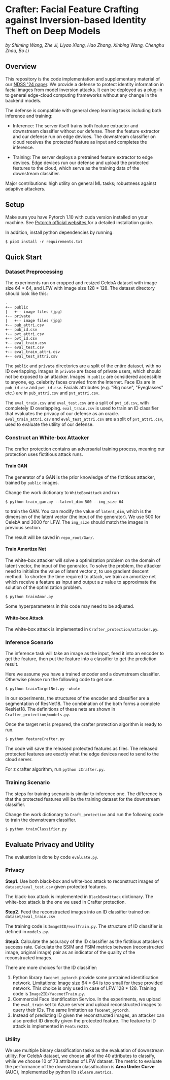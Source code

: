 # Crafter: Facial Feature Crafting against Inversion-based Identity Theft on Deep Models

*by Shiming Wang, Zhe Ji, Liyao Xiang, Hao Zhang, Xinbing Wang, Chenghu Zhou, Bo Li* 

## Overview

This repository is the code implementation and supplementary material of our [NDSS '24 paper](https://www.ndss-symposium.org/wp-content/uploads/2024-326-paper.pdf).
We provide a defense to protect identity information in facial images from model inversion attacks. 
It can be deployed as a plug-in to general edge-cloud computing frameworks without any change in the backend models.

The defense is compatible with general deep learning tasks including both inference and training:

- Inference: The server itself trains both feature extractor and downstream classifier without our defense. Then the feature extractor and our defense run on edge devices. The downstream classifier on cloud receives the protected feature as input and completes the inference.

- Training: The server deploys a pretrained feature extractor to edge devices. Edge devices run our defense and upload the protected features to the cloud, which serve as the training data of the downstream classifier.

Major contributions: high utility on general ML tasks; robustness against adaptive attackers.

## Setup

Make sure you have Pytorch 1.10 with cuda version installed on your machine. See [Pytorch official websites ](https://pytorch.org/get-started/locally/) for a detailed installation guide.

In addition, install python dependencies by running:

```shell
$ pip3 install -r requirements.txt
```

## Quick Start

### Dataset Preprocessing

The experiments run on cropped and resized CelebA dataset with image size 64 * 64,  and LFW with image size 128 * 128. The dataset directory should look like this:

```
.
+-- public
|   +-- image files (jpg)
+-- private
|   +-- image files (jpg)
+-- pub_attri.csv
+-- pub_id.csv
+-- pvt_attri.csv
+-- pvt_id.csv
+-- eval_train.csv
+-- eval_test.csv
+-- eval_train_attri.csv
+-- eval_test_attri.csv
```

The `public` and `private` directories are a split of the entire dataset, with no ID overlapping.  Images in `private` are faces of private users, which should not be exposed to an attacker. Images in `public` are considered accessible to anyone, eg. celebrity faces crawled from the Internet.  Face IDs are in `pub_id.csv` and `pvt_id.csv`. Facials attributes (e.g. "Big nose", "Eyeglasses" etc.) are  in `pub_attri.csv` and `pvt_attri.csv`.

The `eval_train.csv` and `eval_test.csv` are a split of `pvt_id.csv`, with completely ID overlapping. `eval_train.csv` is used to train an ID classifier that evaluates the privacy of our defense as an oracle. `eval_train_attri.csv` and `eval_test_attri.csv` are a split of `pvt_attri.csv`, used to evaluate the utility of our defense.

### Construct an White-box Attacker

The crafter protection contains an adversarial training process, meaning our protection uses fictitious attack runs.

#### Train GAN

The generator of a GAN is the prior knowledge of the fictitious attacker, trained by `public` images.

Change the work dictionary to `WhiteBoxAttack` and run

````shell
$ python train_gan.py --latent_dim 500 --img_size 64
````

 to train the GAN. You can modify the value of `latent_dim`, which is the dimension of the latent vector (the input of the generator). We use 500 for CelebA and 3000 for LFW. The `img_size` should match the images in previous section. 

The result will be saved in `repo_root/Gan/`.

#### Train Amortize Net

The white-box attacker will solve a optimization problem on the domain of latent vector, the input of the generator. To solve the problem, the attacker need to initialize the value of latent vector $z$, to use gradient descent method. To shorten the time required to attack, we train an amortize net which receive a feature as input and output a $z$ value to approximate the solution of the optimization problem. 

```shell
$ python trainAmor.py
```

Some hyperparameters in this code may need to be adjusted.

#### White-box Attack

The white-box attack is implemented in `Crafter_protection/attacker.py`.

### Inference Scenario

The inference task will take an image as the input, feed it into an encoder to get the feature, then put the feature into a classifier to get the prediction result.

Here we assume you have a trained encoder and a downstream classifier. Otherwise please run the following code to get one. 

```shell
$ python trainTargetNet.py -whole
```

In our experiments, the structures of the encoder and classifier are a segmentation of ResNet18. The combination of the both forms a complete ResNet18. The definitions of these nets are shown in `Crafter_protection/models.py`.

Once the target net is prepared, the crafter protection algorithm is ready to run.

```shell
$ python featureCrafter.py
```

The code will save the released protected features as files. The released protected features are exactly what the edge devices need to send to the cloud server.

For z crafter algorithm, run `python zCrafter.py`. 

### Training Scenario

The steps for training scenario is similar to inference one. The difference is that the protected features will be the training dataset for the downstream classifier.

Change the work dictionary to `Craft_protection` and run the following code to train the downstream classifier.

```shell
$ python trainClassifier.py
```

## Evaluate Privacy and Utility

The evaluation is done by code `evaluate.py`. 

### Privacy

**Step1.**  Use both black-box and white-box attack to reconstruct images of `dataset/eval_test.csv` given protected features. 

The black-box attack is implemented in `BlackBoxAttack` dictionary. The white-box attack is the one we used in Crafter protection.

**Step2.**  Feed the reconstructed images into an ID classifier trained on `dataset/eval_train.csv`

The training code is `Image2ID/evalTrain.py`. The structure of ID classifier is defined in `models.py`. 

**Step3.**  Calculate the accuracy of the ID classifier as the fictitious attacker's success rate. Calculate the SSIM and FSIM metrics between (reconstructed image, original image) pair as an indicator of the  quality of the reconstructed images.

There are more choices for the ID classifier:

1. Python library `facenet_pytorch` provide some pretrained identification network. Limitations: Image size 64 * 64 is too small for these provided network. This choice is only used in case of LFW 128 * 128. Training code is `Image2ID/facenetTrain.py`.
2. Commercial Face Identification Service. In the experiments, we upload the `eval_train` set to Azure server and upload reconstructed images to query their IDs. The same limitation as `facenet_pytorch`. 
3. Instead of predicting ID given the reconstructed images, an attacker can also predict ID directly given the protected feature. The feature to ID attack is implemented in `Feature2ID`. 

### Utility

We use multiple binary classification tasks as the evaluation of downstream utility. For CelebA dataset, we choose all of the 40 attributes to classify, while we choose 10 of 73 attributes of LFW dataset. The metric to evaluate the performance of the downstream classification is **Area Under Curve** (AUC), implemented by python lib `sklearn.metrics`. 

